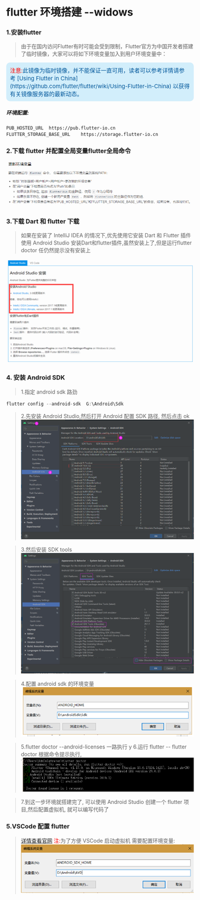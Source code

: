 # flutter 环境搭建 --widows

### 1.安装flutter

>由于在国内访问Flutter有时可能会受到限制，Flutter官方为中国开发者搭建了临时镜像，大家可以将如下环境变量加入到用户环境变量中：
<div style="background:#D2EEFB;color:#01579B;font-size:15px;padding:10px;border-radius:10px;"><font color="red">注意:</font>此镜像为临时镜像，并不能保证一直可用，读者可以参考详情请参考 [Using Flutter in China](https://github.com/flutter/flutter/wiki/Using-Flutter-in-China) 以获得有关镜像服务器的最新动态。</div>

##### 环境配置:

```html
PUB_HOSTED_URL  https://pub.flutter-io.cn
FLUTTER_STORAGE_BASE_URL    https://storage.flutter-io.cn
```

### 2.下载 flutter 并配置全局变量flutter全局命令

![示](static/images/flutter_setpath.png)

### 3.下载 Dart 和 flutter 下载

>如果在安装了 IntelliJ IDEA 的情况下,优先使用它安装 Dart 和 Flutter 插件
>使用 Android Studio 安装Dart和flutter插件,虽然安装上了,但是运行flutter doctor 任仍然提示没有安装上

![](static/images/flutter_1.png)

### 4.  安装 Android SDK
>1.指定 android sdk 路劲
```C#
flutter config --android-sdk  G:\Android\Sdk
```

>2.先安装 Android Studio,然后打开 Android 配置 SDK 路径, 然后点击 ok
![图例1](static/images/android_sdk.png)

>3.然后安装 SDK tools
![图例2](static/images/android_sdktools.png)

>4.配置 android sdk 的环境变量
![图例3](static/images/android_setting1.png)

>5.flutter doctor --android-licenses 一路执行 y
>6.运行 flutter -- flutter doctor 根据命令提示执行,
![图例4](static/images/flutter_doctor.png)

>7.到这一步环境就搭建完了, 可以使用 Android Studio 创建一个 flutter 项目,然后配置虚拟机, 就可以编写代码了

### 5.VSCode 配置 flutter

>[详情查看官网](https://flutterchina.club/get-started/test-drive/#vscode)
><font color='red'>注:</font>为了方便 VSCode 启动虚拟机 
>需要配置环境变量:
![图例5](static/images/android_AVD_Setting.png)

